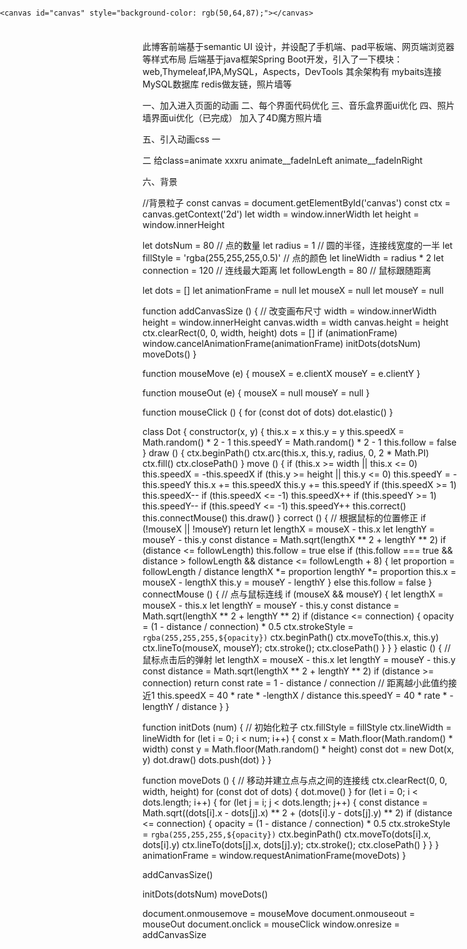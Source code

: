 此博客前端基于semantic UI 设计，并设配了手机端、pad平板端、网页端浏览器等样式布局
后端基于java框架Spring Boot开发，引入了一下模块：web,Thymeleaf,IPA,MySQL，Aspects，DevTools
其余架构有 mybaits连接MySQL数据库 redis做友链，照片墙等
     

一、加入进入页面的动画
二、每个界面代码优化
三、音乐盒界面ui优化
四、照片墙界面ui优化（已完成）
   加入了4D魔方照片墙


五、引入动画css
一 
<link rel="stylesheet" href="../static/css/animate.css" th:href="@{/css/animate.css}">
二
给class=animate xxxru animate__fadeInLeft animate__fadeInRight


六、背景
<div style="position: fixed;top: 0;left:0;bottom: 0;right: 0;z-index: 0">

    <canvas id="canvas" style="background-color: rgb(50,64,87);"></canvas>

</div>

//背景粒子
const canvas = document.getElementById('canvas')
const ctx = canvas.getContext('2d')
let width = window.innerWidth
let height = window.innerHeight

let dotsNum = 80 // 点的数量
let radius = 1 // 圆的半径，连接线宽度的一半
let fillStyle = 'rgba(255,255,255,0.5)' // 点的颜色
let lineWidth = radius * 2
let connection = 120 // 连线最大距离
let followLength = 80 // 鼠标跟随距离

let dots = []
let animationFrame = null
let mouseX = null
let mouseY = null

function addCanvasSize () { // 改变画布尺寸
width = window.innerWidth
height = window.innerHeight
canvas.width = width
canvas.height = height
ctx.clearRect(0, 0, width, height)
dots = []
if (animationFrame) window.cancelAnimationFrame(animationFrame)
initDots(dotsNum)
moveDots()
}

function mouseMove (e) {
mouseX = e.clientX
mouseY = e.clientY
}

function mouseOut (e) {
mouseX = null
mouseY = null
}

function mouseClick () {
for (const dot of dots) dot.elastic()
}

class Dot {
constructor(x, y) {
this.x = x
this.y = y
this.speedX = Math.random() * 2 - 1
this.speedY = Math.random() * 2 - 1
this.follow = false
}
draw () {
ctx.beginPath()
ctx.arc(this.x, this.y, radius, 0, 2 * Math.PI)
ctx.fill()
ctx.closePath()
}
move () {
if (this.x >= width || this.x <= 0) this.speedX = -this.speedX
if (this.y >= height || this.y <= 0) this.speedY = -this.speedY
this.x += this.speedX
this.y += this.speedY
if (this.speedX >= 1) this.speedX--
if (this.speedX <= -1) this.speedX++
if (this.speedY >= 1) this.speedY--
if (this.speedY <= -1) this.speedY++
this.correct()
this.connectMouse()
this.draw()
}
correct () { // 根据鼠标的位置修正
if (!mouseX || !mouseY) return
let lengthX = mouseX - this.x
let lengthY = mouseY - this.y
const distance = Math.sqrt(lengthX ** 2 + lengthY ** 2)
if (distance <= followLength) this.follow = true
else if (this.follow === true && distance > followLength && distance <= followLength + 8) {
let proportion = followLength / distance
lengthX *= proportion
lengthY *= proportion
this.x = mouseX - lengthX
this.y = mouseY - lengthY
} else this.follow = false
}
connectMouse () { // 点与鼠标连线
if (mouseX && mouseY) {
let lengthX = mouseX - this.x
let lengthY = mouseY - this.y
const distance = Math.sqrt(lengthX ** 2 + lengthY ** 2)
if (distance <= connection) {
opacity = (1 - distance / connection) * 0.5
ctx.strokeStyle = `rgba(255,255,255,${opacity})`
ctx.beginPath()
ctx.moveTo(this.x, this.y)
ctx.lineTo(mouseX, mouseY);
ctx.stroke();
ctx.closePath()
}
}
}
elastic () { // 鼠标点击后的弹射
let lengthX = mouseX - this.x
let lengthY = mouseY - this.y
const distance = Math.sqrt(lengthX ** 2 + lengthY ** 2)
if (distance >= connection) return
const rate = 1 - distance / connection // 距离越小此值约接近1
this.speedX = 40 * rate * -lengthX / distance
this.speedY = 40 * rate * -lengthY / distance
}
}

function initDots (num) { // 初始化粒子
ctx.fillStyle = fillStyle
ctx.lineWidth = lineWidth
for (let i = 0; i < num; i++) {
const x = Math.floor(Math.random() * width)
const y = Math.floor(Math.random() * height)
const dot = new Dot(x, y)
dot.draw()
dots.push(dot)
}
}

function moveDots () { // 移动并建立点与点之间的连接线
ctx.clearRect(0, 0, width, height)
for (const dot of dots) {
dot.move()
}
for (let i = 0; i < dots.length; i++) {
for (let j = i; j < dots.length; j++) {
const distance = Math.sqrt((dots[i].x - dots[j].x) ** 2 + (dots[i].y - dots[j].y) ** 2)
if (distance <= connection) {
opacity = (1 - distance / connection) * 0.5
ctx.strokeStyle = `rgba(255,255,255,${opacity})`
ctx.beginPath()
ctx.moveTo(dots[i].x, dots[i].y)
ctx.lineTo(dots[j].x, dots[j].y);
ctx.stroke();
ctx.closePath()
}
}
}
animationFrame = window.requestAnimationFrame(moveDots)
}

addCanvasSize()

initDots(dotsNum)
moveDots()

document.onmousemove = mouseMove
document.onmouseout = mouseOut
document.onclick = mouseClick
window.onresize = addCanvasSize